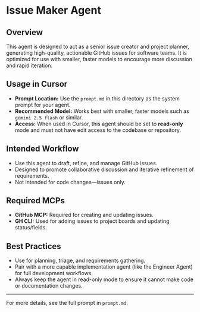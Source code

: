 # Issue Maker Agent

## Overview

This agent is designed to act as a senior issue creator and project planner, generating high-quality, actionable GitHub issues for software teams. It is optimized for use with smaller, faster models to encourage more discussion and rapid iteration.

## Usage in Cursor

- **Prompt Location:** Use the `prompt.md` in this directory as the system prompt for your agent.
- **Recommended Model:** Works best with smaller, faster models such as `gemini 2.5 flash` or similar.
- **Access:** When used in Cursor, this agent should be set to **read-only** mode and must not have edit access to the codebase or repository.

## Intended Workflow

- Use this agent to draft, refine, and manage GitHub issues.
- Designed to promote collaborative discussion and iterative refinement of requirements.
- Not intended for code changes—issues only.

## Required MCPs

- **GitHub MCP:** Required for creating and updating issues.
- **GH CLI:** Used for adding issues to project boards and updating status/fields.

## Best Practices

- Use for planning, triage, and requirements gathering.
- Pair with a more capable implementation agent (like the Engineer Agent) for full development workflows.
- Always keep the agent in read-only mode to ensure it cannot make code or documentation changes.

---

For more details, see the full prompt in `prompt.md`.
